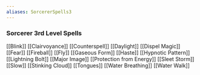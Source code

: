 ```yaml
---
aliases: SorcererSpells3
---
```

### Sorcerer 3rd Level Spells
[[Blink]]
[[Clairvoyance]]
[[Counterspell]]
[[Daylight]]
[[Dispel Magic]]
[[Fear]]
[[Fireball]]
[[Fly]]
[[Gaseous Form]]
[[Haste]]
[[Hypnotic Pattern]]
[[Lightning Bolt]]
[[Major Image]]
[[Protection from Energy]]
[[Sleet Storm]]
[[Slow]]
[[Stinking Cloud]]
[[Tongues]]
[[Water Breathing]]
[[Water Walk]]